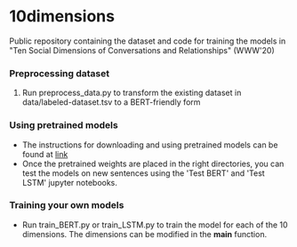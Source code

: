 # 10dimensions
Public repository containing the dataset and code for training the models in "Ten Social Dimensions of Conversations and Relationships" (WWW'20)

### Preprocessing dataset

1. Run preprocess_data.py to transform the existing dataset in data/labeled-dataset.tsv to a BERT-friendly form

### Using pretrained models
- The instructions for downloading and using pretrained models can be found at [link](weights/README.md)
- Once the pretrained weights are placed in the right directories, you can test the models on new sentences using the 'Test BERT' and 'Test LSTM' jupyter notebooks.

### Training your own models
- Run train_BERT.py or train_LSTM.py to train the model for each of the 10 dimensions. The dimensions can be modified in the __main__ function.